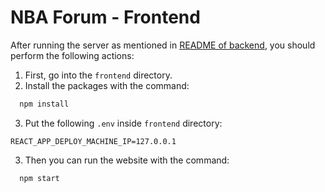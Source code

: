 # NBA Forum - Frontend

After running the server as mentioned in [README of backend](https://github.com/bounswe/bounswe2024group4/tree/main/backend#readme), you should perform the following actions:

1. First, go into the `frontend` directory.
2. Install the packages with the command:

```bash
  npm install
```
3. Put the following `.env` inside `frontend` directory:

```
REACT_APP_DEPLOY_MACHINE_IP=127.0.0.1
```

3. Then you can run the website with the command:
```bash
  npm start
```
